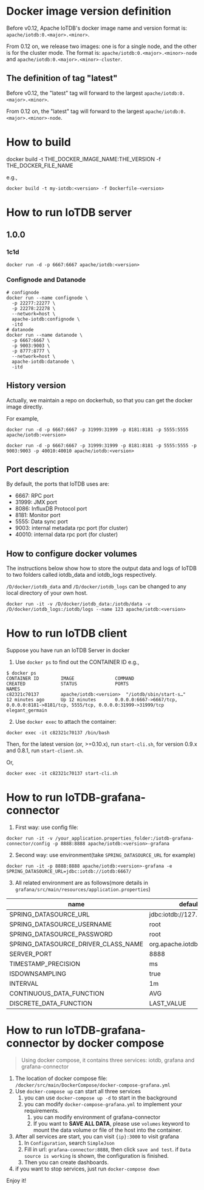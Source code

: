 <!--

    Licensed to the Apache Software Foundation (ASF) under one
    or more contributor license agreements.  See the NOTICE file
    distributed with this work for additional information
    regarding copyright ownership.  The ASF licenses this file
    to you under the Apache License, Version 2.0 (the
    "License"); you may not use this file except in compliance
    with the License.  You may obtain a copy of the License at

        http://www.apache.org/licenses/LICENSE-2.0

    Unless required by applicable law or agreed to in writing,
    software distributed under the License is distributed on an
    "AS IS" BASIS, WITHOUT WARRANTIES OR CONDITIONS OF ANY
    KIND, either express or implied.  See the License for the
    specific language governing permissions and limitations
    under the License.

-->

# Docker image version definition

Before v0.12, Apache IoTDB's docker image name and version format is:
`apache/iotdb:0.<major>.<minor>`.

From 0.12 on, we release two images: one is for a single node, and the other is for the cluster mode.
The format is: `apache/iotdb:0.<major>.<minor>-node` and `apache/iotdb:0.<major>.<minor>-cluster`.

## The definition of tag "latest"
Before v0.12, the "latest" tag will forward to the largest `apache/iotdb:0.<major>.<minor>`.

From 0.12 on, the "latest" tag will forward to the largest `apache/iotdb:0.<major>.<minor>-node`.


# How to build

docker build -t THE_DOCKER_IMAGE_NAME:THE_VERSION -f THE_DOCKER_FILE_NAME

e.g.,

```shell
docker build -t my-iotdb:<version> -f Dockerfile-<version>
```

# How to run IoTDB server 

## 1.0.0

### 1c1d
```shell
docker run -d -p 6667:6667 apache/iotdb:<version>
```

### Confignode and Datanode
```shell
# confignode
docker run --name confignode \
  -p 22277:22277 \
  -p 22278:22278 \
  --network=host \
  apache-iotdb:confignode \
  -itd
# datanode
docker run --name datanode \
  -p 6667:6667 \
  -p 9003:9003 \
  -p 8777:8777 \
  --network=host \
  apache-iotdb:datanode \
  -itd
```

## History version
Actually, we maintain a repo on dockerhub, so that you can get the docker image directly.

For example,

```shell
docker run -d -p 6667:6667 -p 31999:31999 -p 8181:8181 -p 5555:5555 apache/iotdb:<version>
```

```shell
docker run -d -p 6667:6667 -p 31999:31999 -p 8181:8181 -p 5555:5555 -p 9003:9003 -p 40010:40010 apache/iotdb:<version>
```

## Port description

By default, the ports that IoTDB uses are:

* 6667: RPC port
* 31999: JMX port
* 8086: InfluxDB Protocol port
* 8181: Monitor port
* 5555: Data sync port
* 9003: internal metadata rpc port (for cluster)
* 40010: internal data rpc port (for cluster)


## How to configure docker volumes

The instructions below show how to store the output data and logs of IoTDB to two folders called 
iotdb_data and iotdb_logs respectively. 

`/D/docker/iotdb_data` and `/D/docker/iotdb_logs` can be changed to any local directory of your own host.

```shell
docker run -it -v /D/docker/iotdb_data:/iotdb/data -v /D/docker/iotdb_logs:/iotdb/logs --name 123 apache/iotdb:<version>
```

# How to run IoTDB client

Suppose you have run an IoTDB Server in docker

1. Use `docker ps` to find out the CONTAINER ID
e.g.,
   
```shell
$ docker ps
CONTAINER ID        IMAGE               COMMAND                  CREATED             STATUS              PORTS                                                                                NAMES
c82321c70137        apache/iotdb:<version>  "/iotdb/sbin/start-s…"   12 minutes ago      Up 12 minutes       0.0.0.0:6667->6667/tcp, 0.0.0.0:8181->8181/tcp, 5555/tcp, 0.0.0.0:31999->31999/tcp   elegant_germain
```
2. Use `docker exec` to attach the container:

```shell
docker exec -it c82321c70137 /bin/bash
```

Then, for the latest version (or, >=0.10.x), run `start-cli.sh`, for version 0.9.x and 0.8.1, run `start-client.sh`.

Or, 

```shell
docker exec -it c82321c70137 start-cli.sh
```

# How to run IoTDB-grafana-connector

1. First way: use config file:

```
docker run -it -v /your_application.properties_folder:/iotdb-grafana-connector/config -p 8888:8888 apache/iotdb:<version>-grafana
```

2. Second way: use environment(take `SPRING_DATASOURCE_URL` for example)

```
docker run -it -p 8888:8888 apache/iotdb:<version>-grafana -e SPRING_DATASOURCE_URL=jdbc:iotdb://iotdb:6667/
```

3. All related environment are as follows(more details in `grafana/src/main/resources/application.properties`)

| name                                | default value                     |
| ----------------------------------- | --------------------------------- |
| SPRING_DATASOURCE_URL               | jdbc:iotdb://127.0.0.1:6667/      |
| SPRING_DATASOURCE_USERNAME          | root                              |
| SPRING_DATASOURCE_PASSWORD          | root                              |
| SPRING_DATASOURCE_DRIVER_CLASS_NAME | org.apache.iotdb.jdbc.IoTDBDriver |
| SERVER_PORT                         | 8888                              |
| TIMESTAMP_PRECISION                 | ms                                |
| ISDOWNSAMPLING                      | true                              |
| INTERVAL                            | 1m                                |
| CONTINUOUS_DATA_FUNCTION            | AVG                               |
| DISCRETE_DATA_FUNCTION              | LAST_VALUE                        |

# How to run IoTDB-grafana-connector by docker compose
> Using docker compose, it contains three services: iotdb, grafana and grafana-connector

1. The location of docker compose file: `/docker/src/main/DockerCompose/docker-compose-grafana.yml`
2. Use `docker-compose up` can start all three services
   1. you can use `docker-compose up -d` to start in the background
   2. you can modify `docker-compose-grafana.yml` to implement your requirements.
      1. you can modify environment of grafana-connector
      2. If you want to **SAVE ALL DATA**, please use `volumes` keyword to mount the data volume or file of the host into the container.
3. After all services are start, you can visit `{ip}:3000` to visit grafana
   1. In `Configuration`, search `SimpleJson`
   2. Fill in url: `grafana-connector:8888`, then click `save and test`. if `Data source is working` is shown, the configuration is finished.
   3. Then you can create dashboards.
4. if you want to stop services, just run `docker-compose down`

Enjoy it!
